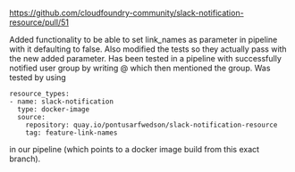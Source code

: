 https://github.com/cloudfoundry-community/slack-notification-resource/pull/51

Added functionality to be able to set link_names as parameter in pipeline with it defaulting to false. Also modified the tests so they actually pass with the new added parameter. Has been tested in a pipeline with successfully notified user group by writing @ which then mentioned the group. Was tested by using

```
resource_types:
- name: slack-notification
  type: docker-image
  source:
    repository: quay.io/pontusarfwedson/slack-notification-resource
    tag: feature-link-names
```

in our pipeline (which points to a docker image build from this exact branch).


